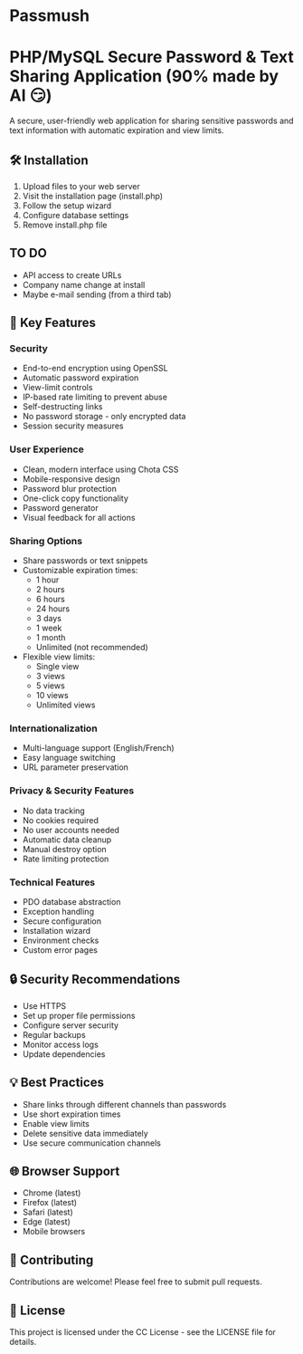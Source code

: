 # Passmush
# PHP/MySQL Secure Password & Text Sharing Application (90% made by AI 😏)

A secure, user-friendly web application for sharing sensitive passwords and text information with automatic expiration and view limits.

## 🛠️ Installation

1. Upload files to your web server
2. Visit the installation page (install.php)
3. Follow the setup wizard
4. Configure database settings
5. Remove install.php file

## TO DO
- API access to create URLs
- Company name change at install
- Maybe e-mail sending (from a third tab)

## 🌟 Key Features

### Security
- End-to-end encryption using OpenSSL
- Automatic password expiration
- View-limit controls
- IP-based rate limiting to prevent abuse
- Self-destructing links
- No password storage - only encrypted data
- Session security measures

### User Experience
- Clean, modern interface using Chota CSS
- Mobile-responsive design
- Password blur protection
- One-click copy functionality
- Password generator
- Visual feedback for all actions

### Sharing Options
- Share passwords or text snippets
- Customizable expiration times:
  - 1 hour
  - 2 hours
  - 6 hours
  - 24 hours
  - 3 days
  - 1 week
  - 1 month
  - Unlimited (not recommended)
- Flexible view limits:
  - Single view
  - 3 views
  - 5 views
  - 10 views
  - Unlimited views

### Internationalization
- Multi-language support (English/French)
- Easy language switching
- URL parameter preservation

### Privacy & Security Features
- No data tracking
- No cookies required
- No user accounts needed
- Automatic data cleanup
- Manual destroy option
- Rate limiting protection

### Technical Features
- PDO database abstraction
- Exception handling
- Secure configuration
- Installation wizard
- Environment checks
- Custom error pages

## 🔒 Security Recommendations

- Use HTTPS
- Set up proper file permissions
- Configure server security
- Regular backups
- Monitor access logs
- Update dependencies

## 💡 Best Practices

- Share links through different channels than passwords
- Use short expiration times
- Enable view limits
- Delete sensitive data immediately
- Use secure communication channels

## 🌐 Browser Support

- Chrome (latest)
- Firefox (latest)
- Safari (latest)
- Edge (latest)
- Mobile browsers

## 🤝 Contributing

Contributions are welcome! Please feel free to submit pull requests.

## 📝 License

This project is licensed under the CC License - see the LICENSE file for details.
